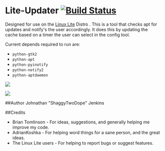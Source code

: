 Lite-Updater [![Build Status][BS img]][Build Status]
=================
[Build Status]: https://travis-ci.org/shaggytwodope/lite-updater
[BS img]: https://api.travis-ci.org/shaggytwodope/lite-updater.png

Designed for use on the [Linux Lite](https://linuxliteos.com) Distro .
This is a tool that checks apt for updates and notify's the user accordingly.
It does this by updating the cache based on a timer the user can select in the config tool.


Current depends required to run are:
- ``python-gtk2``
- ``python-apt``
- ``python-pyinotify``
- ``python-notify2``
- ``python-aptdaemon``

![](http://i.imgur.com/XkhMwV3.png)

![](http://i.imgur.com/9S1mCKc.png)

##Author
Johnathan "ShaggyTwoDope" Jenkins

##Credits
- Brian Tomlinson - For ideas, suggestions, and generally helping me improve my code.
- AdrianKoshka - For helping word things for a sane person, and the great ideas.
- The Linux Lite users - For helping to report bugs or suggest features.

